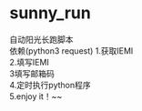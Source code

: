# sunny_run
自动阳光长跑脚本  
依赖(python3 request)
1.获取IEMI  
2.填写IEMI  
3填写邮箱码  
4.定时执行python程序  
5.enjoy it！~~
